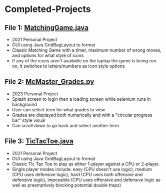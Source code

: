 # Completed-Projects

## File 1: [MatchingGame.java](Java%20GUIs/MatchingGame.java)

- 2021 Personal Project
- GUI using Java GridBagLayout to format
- Classic Matching Game with a timer, maximum number of wrong moves, and options for what style of icons
- If any of the icons aren't available on the laptop the game is being run on, it switches to letters/numbers as icon style options

## File 2: [McMaster_Grades.py](McMaster%20Grades%20App/McMaster_Grades.java)

- 2023 Personal Project
- Splash screen to login then a loading screen while selenium runs in background
- User can select term for what grades to view
- Grades are displayed both numerically and with a "circular progress bar" style visual
- Can scroll down to go back and select another term

## File 3: [TicTacToe.java](Java%20GUIs/TicTacToe.java)

- 2021 Personal Project
- GUI using Java GridBagLayout to format
- Classic Tic Tac Toe to play as either 1-player against a CPU or 2-player.
- Single player modes include: easy (CPU doesn't use logic), medium (CPU uses defensive logic), hard (CPU uses both offensive and defensive logic), impossible (CPU uses offensive and defensive logic as well as preemptively blocking potential double traps)

